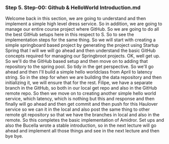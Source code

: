 
### Step 5. Step-00: Github & HelloWorld Introduction.md
Welcome back in this section, we are going to understand and then implement a simple high level dress service. So in addition, we are going to manage our entire course project where GitHub. So we are going to do all the best GitHub setups here in this respect to S. So to see the implementation steps for the same thing. So we will start with creating a simple springboard based project by generating the project using Startup Spring that I will we will go ahead and then understand the basic GitHub concepts required for managing our Springbroot projects. OK, well get up. So we'll do the GitHub based setup and then move on to adding that repository to the spring pool. So tidy in the get perspective. So we'll go ahead and then I'll build a simple hello worldclass from April to latency string. So in the step for when we are building the data repository and then initializing it, we will ensure that for the rest. Filipe, we have a separate branch in the GitHub, so both in our local get repo and also in the GitHub remote repo. So then we move on to creating another simple hello world service, which latency, which is nothing but this and response and then finally will go ahead and then get commit and then push for this Haulover service so we can it in the local and also post the same thing to other remote git repository so that we have the branches in local and also in the remote. So this completes the basic implementation of Amidror. Set ups and also the Bucella wrote a stable introduction, so in the next lecture will go ahead and implement all those things and see in the next lecture and then bye bye.  